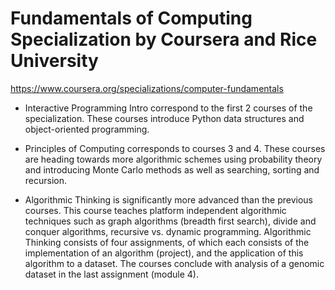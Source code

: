 # Fundamentals of Computing Specialization by Coursera and Rice University

https://www.coursera.org/specializations/computer-fundamentals

* Interactive Programming Intro correspond to the first 2 courses of the specialization. These courses introduce Python data structures and object-oriented programming.

* Principles of Computing corresponds to courses 3 and 4. These courses are heading towards more algorithmic schemes using probability theory and introducing Monte Carlo methods as well as searching, sorting and recursion.

* Algorithmic Thinking is significantly more advanced than the previous courses. This course teaches platform independent algorithmic techniques such as graph algorithms (breadth first search), divide and conquer algorithms, recursive vs. dynamic programming. Algorithmic Thinking consists of four assignments, of which each consists of the implementation of an algorithm (project), and the application of this algorithm to a dataset. The courses conclude with analysis of a genomic dataset in the last assignment (module 4).





